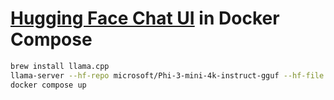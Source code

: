 # [Hugging Face Chat UI](https://github.com/huggingface/chat-ui) in Docker Compose


```sh
brew install llama.cpp
llama-server --hf-repo microsoft/Phi-3-mini-4k-instruct-gguf --hf-file Phi-3-mini-4k-instruct-q4.gguf -c 4096
docker compose up
```
